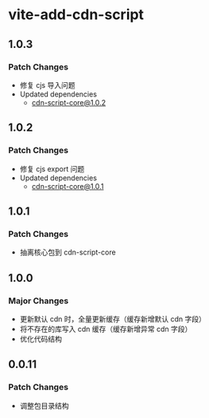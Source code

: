 # vite-add-cdn-script

## 1.0.3

### Patch Changes

- 修复 cjs 导入问题
- Updated dependencies
  - cdn-script-core@1.0.2

## 1.0.2

### Patch Changes

- 修复 cjs export 问题
- Updated dependencies
  - cdn-script-core@1.0.1

## 1.0.1

### Patch Changes

- 抽离核心包到 cdn-script-core

## 1.0.0

### Major Changes

- 更新默认 cdn 时，全量更新缓存（缓存新增默认 cdn 字段）
- 将不存在的库写入 cdn 缓存（缓存新增异常 cdn 字段）
- 优化代码结构

## 0.0.11

### Patch Changes

- 调整包目录结构
